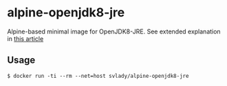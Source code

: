 # alpine-openjdk8-jre
Alpine-based minimal image for OpenJDK8-JRE. See extended explanation in [this article](https://medium.com/@hudsonmendes/docker-spring-boot-choosing-the-base-image-for-java-8-9-microservices-on-linux-and-windows-c459ec0c238)

## Usage

```console
$ docker run -ti --rm --net=host svlady/alpine-openjdk8-jre
```
